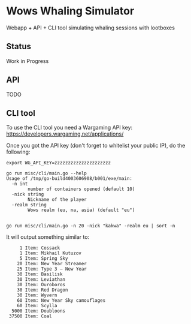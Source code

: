 # Wows Whaling Simulator

Webapp + API + CLI tool simulating whaling sessions with lootboxes

## Status

Work in Progress

## API

TODO

## CLI tool

To use the CLI tool you need a Wargaming API key: https://developers.wargaming.net/applications/

Once you got the API key (don't forget to whitelist your public IP), do the following:

```
export WG_API_KEY=zzzzzzzzzzzzzzzzzzzzz

go run misc/cli/main.go --help
Usage of /tmp/go-build4003606908/b001/exe/main:
  -n int
    	number of containers opened (default 10)
  -nick string
    	Nickname of the player
  -realm string
    	Wows realm (eu, na, asia) (default "eu")


go run misc/cli/main.go -n 20 -nick "kakwa" -realm eu | sort -n
```

It will output something similar to:

```
     1 Item: Cossack
     1 Item: Mikhail Kutuzov
     5 Item: Spring Sky
    20 Item: New Year Streamer
    25 Item: Type 3 — New Year
    30 Item: Basilisk
    30 Item: Leviathan
    30 Item: Ouroboros
    30 Item: Red Dragon
    30 Item: Wyvern
    60 Item: New Year Sky camouflages
    60 Item: Scylla
  5000 Item: Doubloons
 37500 Item: Coal
```
